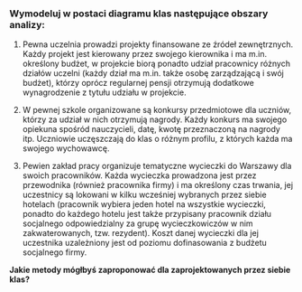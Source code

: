 ### Wymodeluj w postaci diagramu klas następujące obszary analizy:

1. Pewna uczelnia prowadzi projekty finansowane ze źródeł zewnętrznych. Każdy projekt jest kierowany przez swojego kierownika i ma m.in. określony
budżet, w projekcie biorą ponadto udział pracownicy różnych działów uczelni (każdy dział ma m.in. także osobę zarządzającą i swój budżet), którzy oprócz
regularnej pensji otrzymują dodatkowe wynagrodzenie z tytułu udziału w projekcie.

2. W pewnej szkole organizowane są konkursy przedmiotowe dla uczniów, którzy za udział w nich otrzymują nagrody. Każdy konkurs ma swojego opiekuna
spośród nauczycieli, datę, kwotę przeznaczoną na nagrody itp. Uczniowie uczęszczają do klas o różnym profilu, z których każda ma swojego wychowawcę.

3. Pewien zakład pracy organizuje tematyczne wycieczki do Warszawy dla swoich pracowników. Każda wycieczka prowadzona jest przez przewodnika
(również pracownika firmy) i ma określony czas trwania, jej uczestnicy są lokowani w kilku wcześniej wybranych przez siebie hotelach (pracownik wybiera
jeden hotel na wszystkie wycieczki, ponadto do każdego hotelu jest także przypisany pracownik działu socjalnego odpowiedzialny za grupę wycieczkowiczów
w nim zakwaterowanych, tzw. rezydent). Koszt danej wycieczki dla jej uczestnika uzależniony jest od poziomu dofinasowania z budżetu socjalnego firmy.

**Jakie metody mógłbyś zaproponować dla zaprojektowanych przez siebie klas?**
